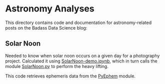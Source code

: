 # Astronomy Analyses

This directory contains code and documentation for astronomy-related posts on the Badass Data Science blog:

## Solar Noon

Needed to know when solar noon occurs on a given day for a photography project. Calculated it using [SolarNoon-demo.ipynb](SolarNoon-demo.ipynb), which in turn calls the module [SolarNoon.py](SolarNoon.py) to perform the heavy lifting.

This code retrieves ephemeris data from the [PyEphem](https://rhodesmill.org/pyephem) module.
